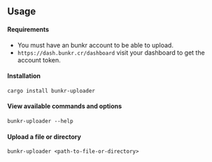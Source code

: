 ## Usage
#### Requirements
- You must have an bunkr account to be able to upload.
- `https://dash.bunkr.cr/dashboard` visit your dashboard to get the account token.

#### Installation
```
cargo install bunkr-uploader
```
#### View available commands and options

```
bunkr-uploader --help
```

#### Upload a file or directory

```
bunkr-uploader <path-to-file-or-directory>
```
